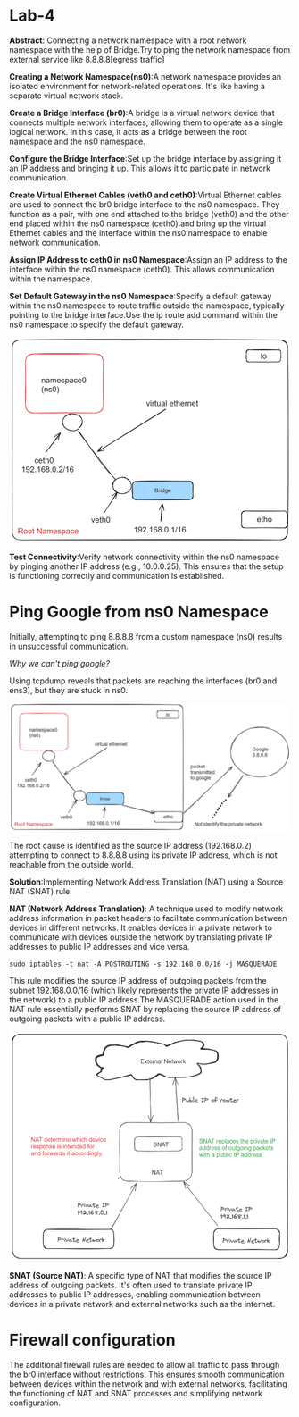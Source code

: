# Lab-4

**Abstract**: Connecting a network namespace with a root network namespace with the help of Bridge.Try to ping the network namespace from external service like 8.8.8.8[egress traffic]

**Creating a Network Namespace(ns0)**:A network namespace provides an isolated environment for network-related operations. It's like having a separate virtual network stack.

**Create a Bridge Interface (br0)**:A bridge is a virtual network device that connects multiple network interfaces, allowing them to operate as a single logical network. In this case, it acts as a bridge between the root namespace and the ns0 namespace.

**Configure the Bridge Interface**:Set up the bridge interface by assigning it an IP address and bringing it up. This allows it to participate in network communication.

**Create Virtual Ethernet Cables (veth0 and ceth0)**:Virtual Ethernet cables are used to connect the br0 bridge interface to the ns0 namespace. They function as a pair, with one end attached to the bridge (veth0) and the other end placed within the ns0 namespace (ceth0).and bring up the virtual Ethernet cables and the interface within the ns0 namespace to enable network communication.

**Assign IP Address to ceth0 in ns0 Namespace**:Assign an IP address to the interface within the ns0 namespace (ceth0). This allows communication within the namespace.

**Set Default Gateway in the ns0 Namespace**:Specify a default gateway within the ns0 namespace to route traffic outside the namespace, typically pointing to the bridge interface.Use the ip route add command within the ns0 namespace to specify the default gateway.

<img src="./images/4.png" width ="600">

**Test Connectivity**:Verify network connectivity within the ns0 namespace by pinging another IP address (e.g., 10.0.0.25). This ensures that the setup is functioning correctly and communication is established.

# Ping Google from ns0 Namespace

Initially, attempting to ping 8.8.8.8 from a custom namespace (ns0) results in unsuccessful communication.

*Why we can't ping google?*

Using tcpdump reveals that packets are reaching the interfaces (br0 and ens3), but they are stuck in ns0.

<img src="./images/6.png" width ="600">

The root cause is identified as the source IP address (192.168.0.2) attempting to connect to 8.8.8.8 using its private IP address, which is not reachable from the outside world.

**Solution**:Implementing Network Address Translation (NAT) using a Source NAT (SNAT) rule. 

**NAT (Network Address Translation)**: A technique used to modify network address information in packet headers to facilitate communication between devices in different networks.
It enables devices in a private network to communicate with devices outside the network by translating private IP addresses to public IP addresses and vice versa.

```
sudo iptables -t nat -A POSTROUTING -s 192.168.0.0/16 -j MASQUERADE
```

This rule modifies the source IP address of outgoing packets from the subnet 192.168.0.0/16 (which likely represents the private IP addresses in the network) to a public IP address.The MASQUERADE action used in the NAT rule essentially performs SNAT by replacing the source IP address of outgoing packets with a public IP address.

<img src="./images/7.png" width ="600">

**SNAT (Source NAT)**: A specific type of NAT that modifies the source IP address of outgoing packets. It's often used to translate private IP addresses to public IP addresses, enabling communication between devices in a private network and external networks such as the internet.

# Firewall configuration

The additional firewall rules are needed to allow all traffic to pass through the br0 interface without restrictions. This ensures smooth communication between devices within the network and with external networks, facilitating the functioning of NAT and SNAT processes and simplifying network configuration. 